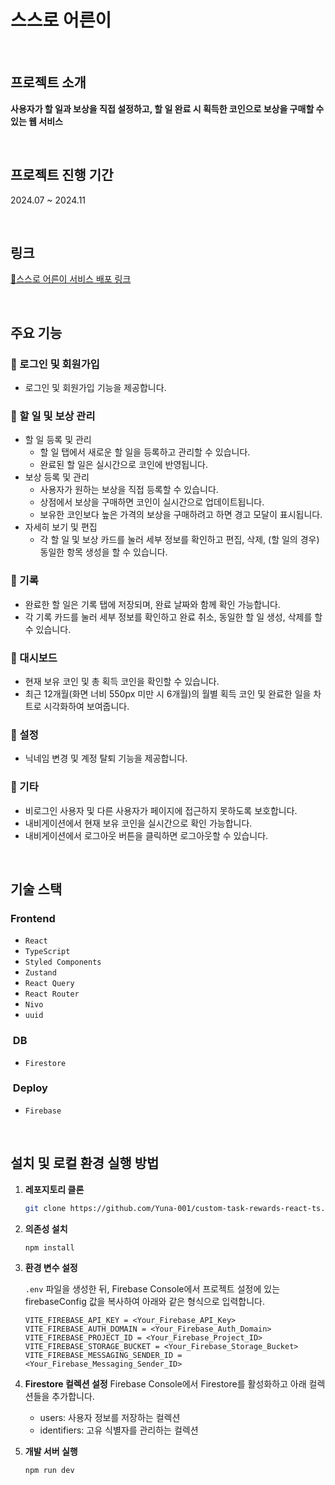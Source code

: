 # 스스로 어른이

<br/>

## 프로젝트 소개

**사용자가 할 일과 보상을 직접 설정하고, 할 일 완료 시 획득한 코인으로 보상을 구매할 수 있는 웹 서비스**

<br/>

## 프로젝트 진행 기간

2024.07 ~ 2024.11

<br/>

## 링크

[🔗스스로 어른이 서비스 배포 링크](https://custom-task-rewards-react-ts.web.app/)

<br/>

## 주요 기능

### 📌 로그인 및 회원가입

- 로그인 및 회원가입 기능을 제공합니다.

### 📌 할 일 및 보상 관리

- 할 일 등록 및 관리
  - 할 일 탭에서 새로운 할 일을 등록하고 관리할 수 있습니다.
  - 완료된 할 일은 실시간으로 코인에 반영됩니다.
- 보상 등록 및 관리
  - 사용자가 원하는 보상을 직접 등록할 수 있습니다.
  - 상점에서 보상을 구매하면 코인이 실시간으로 업데이트됩니다.
  - 보유한 코인보다 높은 가격의 보상을 구매하려고 하면 경고 모달이 표시됩니다.
- 자세히 보기 및 편집
  - 각 할 일 및 보상 카드를 눌러 세부 정보를 확인하고 편집, 삭제, (할 일의 경우) 동일한 항목 생성을 할 수 있습니다.

### 📌 기록

- 완료한 할 일은 기록 탭에 저장되며, 완료 날짜와 함께 확인 가능합니다.
- 각 기록 카드를 눌러 세부 정보를 확인하고 완료 취소, 동일한 할 일 생성, 삭제를 할 수 있습니다.

### 📌 대시보드

- 현재 보유 코인 및 총 획득 코인을 확인할 수 있습니다.
- 최근 12개월(화면 너비 550px 미만 시 6개월)의 월별 획득 코인 및 완료한 일을 차트로 시각화하여 보여줍니다.

### 📌 설정

- 닉네임 변경 및 계정 탈퇴 기능을 제공합니다.

### 📌 기타

- 비로그인 사용자 및 다른 사용자가 페이지에 접근하지 못하도록 보호합니다.
- 내비게이션에서 현재 보유 코인을 실시간으로 확인 가능합니다.
- 내비게이션에서 로그아웃 버튼을 클릭하면 로그아웃할 수 있습니다.

<br/>

## 기술 스택

### Frontend

- `React`
- `TypeScript`
- `Styled Components`
- `Zustand`
- `React Query`
- `React Router`
- `Nivo`
- `uuid`

###  DB

- `Firestore`

###  Deploy

- `Firebase`

<br/>

## 설치 및 로컬 환경 실행 방법

1. **레포지토리 클론**
   ```bash
   git clone https://github.com/Yuna-001/custom-task-rewards-react-ts.git
   ```
2. **의존성 설치**

   ```bash
   npm install
   ```

3. **환경 변수 설정**

   `.env` 파일을 생성한 뒤, Firebase Console에서 프로젝트 설정에 있는 firebaseConfig 값을 복사하여 아래와 같은 형식으로 입력합니다.

   ```
   VITE_FIREBASE_API_KEY = <Your_Firebase_API_Key>
   VITE_FIREBASE_AUTH_DOMAIN = <Your_Firebase_Auth_Domain>
   VITE_FIREBASE_PROJECT_ID = <Your_Firebase_Project_ID>
   VITE_FIREBASE_STORAGE_BUCKET = <Your_Firebase_Storage_Bucket>
   VITE_FIREBASE_MESSAGING_SENDER_ID = <Your_Firebase_Messaging_Sender_ID>
   ```

4. **Firestore 컬렉션 설정**
   Firebase Console에서 Firestore를 활성화하고 아래 컬렉션들을 추가합니다.

   - users: 사용자 정보를 저장하는 컬렉션
   - identifiers: 고유 식별자를 관리하는 컬렉션

5. **개발 서버 실행**

   ```bash
   npm run dev
   ```
